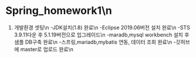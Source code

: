 # Spring_homework1\n
1. 개발환경 셋팅\n
-JDK설치(1.8) 완료\n
-Eclipse 2019.06버전 설치 완료\n
-STS 3.9.11다운 후 5.1.19버전으로 업그레이드\n
-maradb,mysql workbench 설치 후 샘플 DB구축 완료\n
-스프링,mariadb,mybatis 연동, 데이터 조회 완료\n
-깃허브에 master로 업로드 완료\n
